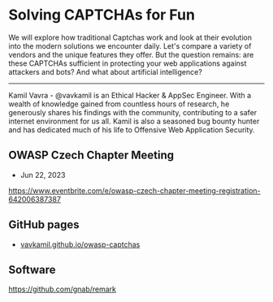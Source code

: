 # Solving CAPTCHAs for Fun

We will explore how traditional Captchas work and look at their evolution into the modern solutions we encounter daily. Let's compare a variety of vendors and the unique features they offer. But the question remains: are these CAPTCHAs sufficient in protecting your web applications against attackers and bots? And what about artificial intelligence?

---

Kamil Vavra - @vavkamil is an Ethical Hacker & AppSec Engineer. With a wealth of knowledge gained from countless hours of research, he generously shares his findings with the community, contributing to a safer internet environment for us all. Kamil is also a seasoned bug bounty hunter and has dedicated much of his life to Offensive Web Application Security.

## OWASP Czech Chapter Meeting

- Jun 22, 2023

https://www.eventbrite.com/e/owasp-czech-chapter-meeting-registration-642006387387

## GitHub pages

- [vavkamil.github.io/owasp-captchas](https://vavkamil.github.io/owasp-captchas/)

## Software

https://github.com/gnab/remark
